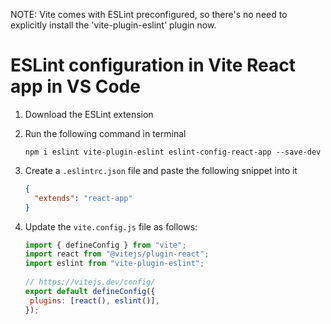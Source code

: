 NOTE: Vite comes with ESLint preconfigured, so there's no need to explicitly install the 'vite-plugin-eslint' plugin now.

# ESLint configuration in Vite React app in VS Code
1.  Download the ESLint extension

3.  Run the following command in terminal   
    ```
    npm i eslint vite-plugin-eslint eslint-config-react-app --save-dev
    ```
3. Create a `.eslintrc.json` file and paste the following snippet into it  

   ```json
   {
     "extends": "react-app"
   }
   ```
5. Update the `vite.config.js` file as follows:

   ```javascript
   import { defineConfig } from "vite";
   import react from "@vitejs/plugin-react";
   import eslint from "vite-plugin-eslint";
  
   // https://vitejs.dev/config/
   export default defineConfig({
   	plugins: [react(), eslint()],
   });
   ```
   
